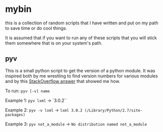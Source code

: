 mybin
=====

this is a collection of random scripts that I have written and put on my path
to save time or do cool things.

It is assumed that if you want to run any of these scripts that you will stick
them somewhere that is on your system's path.

pyv
---

This is a small python script to get the version of a python module. It was
inspired both by me wrestling to find version numbers for various modules and
by this [StackOverflow answer](http://stackoverflow.com/a/4939465/535590) that
showed me how.

To run: `pyv [-v] name`

Example 1: `pyv lxml` -> `3.0.2``

Example 2: `pyv -v lxml` -> `lxml 3.0.2 (/Library/Python/2.7/site-packages)`

Example 3: `pyv not_a_module` -> `No distribution named not_a_module`

